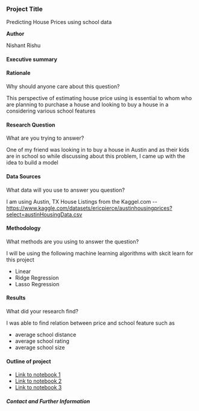 ### Project Title

Predicting House Prices using school data 

**Author**

Nishant Rishu

#### Executive summary

#### Rationale
Why should anyone care about this question?

This perspective of estimating house price using is essential to whom who are planning to purchase a house and looking to buy a house in a considering various school features 

#### Research Question
What are you trying to answer?

One of my friend was looking in to buy a house in Austin and as their kids are in school so while discussing about this problem, I came up with the idea to build a model

#### Data Sources
What data will you use to answer you question?

I am using Austin, TX House Listings from the Kaggel.com -- https://www.kaggle.com/datasets/ericpierce/austinhousingprices?select=austinHousingData.csv

#### Methodology
What methods are you using to answer the question?

I will be using the following machine learning algorithms with skcit learn for this project 
- Linear 
- Ridge Regression
- Lasso Regression

#### Results
What did your research find?

I was able to find relation between price and school feature such as 
- average school distance 
- average school rating 
- average school size

#### Outline of project

- [Link to notebook 1]()
- [Link to notebook 2]()
- [Link to notebook 3]()


##### Contact and Further Information